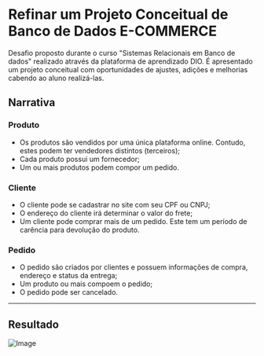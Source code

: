 # Refinar um Projeto Conceitual de Banco de Dados E-COMMERCE

Desafio proposto durante o curso "Sistemas Relacionais em Banco de dados" realizado através da plataforma de aprendizado DIO. É apresentado um projeto conceitual com oportunidades de ajustes, adições e melhorias cabendo ao aluno realizá-las.

## Narrativa

### Produto
- Os produtos são vendidos por uma única plataforma online. Contudo, estes podem ter vendedores distintos (terceiros);
- Cada produto possui um fornecedor;
- Um ou mais produtos podem compor um pedido.

### Cliente
- O cliente pode se cadastrar no site com seu CPF ou CNPJ;
- O endereço do cliente irá determinar o valor do frete;
- Um cliente pode comprar mais de um pedido. Este tem um período de carência para devolução do produto.

### Pedido
- O pedido são criados por clientes e possuem informações de compra, endereço e status da entrega;
- Um produto ou mais compoem o pedido;
- O pedido pode ser cancelado.
________________________________________________________________________________________________________________________________________________________________________________________________________
## Resultado

![Image](https://github.com/user-attachments/assets/293aada1-d707-44cb-99c3-2fa0cf5ca5b6)
